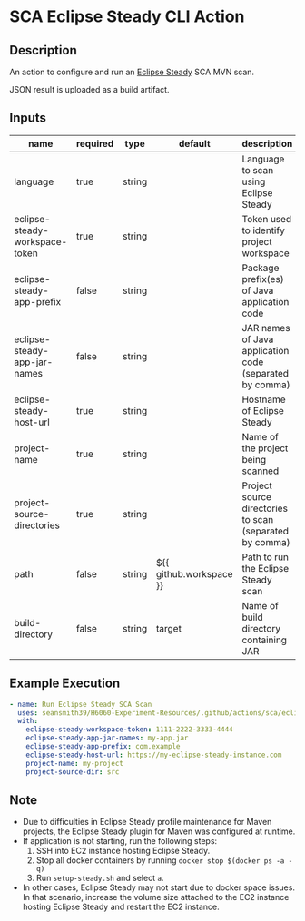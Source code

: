 # SCA Eclipse Steady CLI Action

## Description

An action to configure and run an [Eclipse Steady](https://projects.eclipse.org/projects/technology.steady) SCA MVN scan.

JSON result is uploaded as a build artifact.

## Inputs

| name                           | required | type   | default                 | description                                             |
|--------------------------------| -------- | ------ |-------------------------|---------------------------------------------------------|
| language                       | true     | string |                         | Language to scan using Eclipse Steady                   |
| eclipse-steady-workspace-token | true     | string |                         | Token used to identify project workspace                |
| eclipse-steady-app-prefix      | false    | string |                         | Package prefix(es) of Java application code             |
| eclipse-steady-app-jar-names   | false    | string |                         | JAR names of Java application code (separated by comma) |
| eclipse-steady-host-url        | true     | string |                         | Hostname of Eclipse Steady                              |
| project-name                   | true     | string |                         | Name of the project being scanned                       |
| project-source-directories     | true     | string |                         | Project source directories to scan (separated by comma) |
| path                           | false    | string | ${{ github.workspace }} | Path to run the Eclipse Steady scan                     |
| build-directory                | false    | string | target                  | Name of build directory containing JAR                  |

## Example Execution

```yaml
- name: Run Eclipse Steady SCA Scan
  uses: seansmith39/H6060-Experiment-Resources/.github/actions/sca/eclipse-steady/mvn
  with:
    eclipse-steady-workspace-token: 1111-2222-3333-4444
    eclipse-steady-app-jar-names: my-app.jar
    eclipse-steady-app-prefix: com.example
    eclipse-steady-host-url: https://my-eclipse-steady-instance.com
    project-name: my-project
    project-source-dir: src
```

## Note

- Due to difficulties in Eclipse Steady profile maintenance for Maven projects, the Eclipse Steady plugin for Maven was configured at runtime.
- If application is not starting, run the following steps:
  1. SSH into EC2 instance hosting Eclipse Steady.
  2. Stop all docker containers by running `docker stop $(docker ps -a -q)`
  3. Run `setup-steady.sh` and select `a`.
- In other cases, Eclipse Steady may not start due to docker space issues. In that scenario, increase the volume size attached to the EC2 instance hosting Eclipse Steady and restart the EC2 instance.
